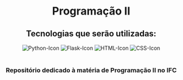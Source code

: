 <div align='center'>
    <h1 align="center">Programação II</h1>
    <h2 align="center">Tecnologias que serão utilizadas: </h2>
    <img src="https://img.shields.io/badge/python-3670A0?style=for-the-badge&logo=python&logoColor=ffdd54" alt="Python-Icon" >
    <img src="https://img.shields.io/badge/Flask-000000?style=for-the-badge&logo=flask&logoColor=white" alt="Flask-Icon" >
    <img src="https://img.shields.io/badge/HTML5-E34F26?style=for-the-badge&logo=html5&logoColor=white" alt="HTML-Icon" >
    <img src="https://img.shields.io/badge/CSS-239120?&style=for-the-badge&logo=css3&logoColor=white" alt="CSS-Icon" >
    <br><br>
    <h3>Repositório dedicado à matéria de Programação II no IFC</p>
</div>
